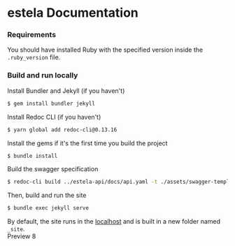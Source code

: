 # estela Documentation

### Requirements

You should have installed Ruby with the specified version inside the `.ruby_version` file.

### Build and run locally

Install Bundler and Jekyll (if you haven't)

```bash
$ gem install bundler jekyll
```

Install Redoc CLI (if you haven't)

```bash
$ yarn global add redoc-cli@0.13.16
```

Install the gems if it's the first time you build the project

```bash
$ bundle install
```

Build the swagger specification

```bash
$ redoc-cli build ../estela-api/docs/api.yaml -t ./assets/swagger-template.hbs --options.hideDownloadButton -o ./estela/api/endpoints.html
```

Then, build and run the site

```bash
$ bundle exec jekyll serve
```

By default, the site runs in the [localhost](http://localhost:4000/) and is built in a new folder named `_site`.  
Preview 8
